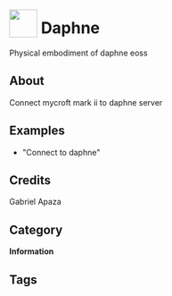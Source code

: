# <img src="https://raw.githack.com/FortAwesome/Font-Awesome/master/svgs/solid/robot.svg" card_color="#40DBB0" width="50" height="50" style="vertical-align:bottom"/> Daphne
Physical embodiment of daphne eoss

## About
Connect mycroft mark ii to daphne server

## Examples
* "Connect to daphne"

## Credits
Gabriel Apaza

## Category
**Information**

## Tags

